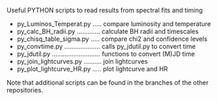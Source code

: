 Useful PYTHON scripts to read results from spectral fits and timing

- py_Luminos_Temperat.py ..... compare luminosity and temperature
- py_calc_BH_radii.py ............. calculate BH radii and timescales
- py_chisq_table_sigma.py ..... compare chi2 and confidence levels 
- py_convtime.py .................... calls py_jdutil.py to convert time
- py_jdutil.py ........................... functions to convert (M)JD time
- py_join_lightcurves.py .......... join lightcurves
- py_plot_lightcurve_HR.py ..... plot lightcurve and HR

Note that additional scripts can be found in the branches of the other repositories.
